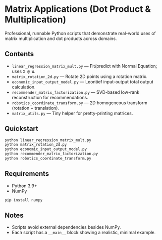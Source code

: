
# Matrix Applications (Dot Product & Multiplication)

Professional, runnable Python scripts that demonstrate real-world uses of
matrix multiplication and dot products across domains.

## Contents
- `linear_regression_matrix_mult.py` — Fit/predict with Normal Equation; uses `X @ W`.
- `matrix_rotation_2d.py` — Rotate 2D points using a rotation matrix.
- `economic_input_output_model.py` — Leontief input-output total output calculation.
- `recommender_matrix_factorization.py` — SVD-based low-rank reconstruction for recommendations.
- `robotics_coordinate_transform.py` — 2D homogeneous transform (rotation + translation).
- `matrix_utils.py` — Tiny helper for pretty-printing matrices.

## Quickstart
```bash
python linear_regression_matrix_mult.py
python matrix_rotation_2d.py
python economic_input_output_model.py
python recommender_matrix_factorization.py
python robotics_coordinate_transform.py
```

## Requirements
- Python 3.9+
- NumPy
```bash
pip install numpy
```

## Notes
- Scripts avoid external dependencies besides NumPy.
- Each script has a `__main__` block showing a realistic, minimal example.
